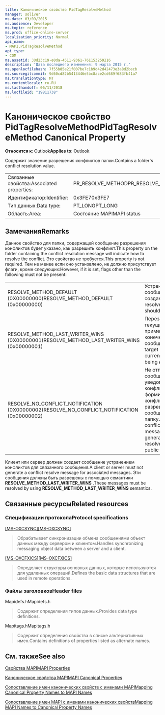 ```yaml
---
title: Каноническое свойство PidTagResolveMethod
manager: soliver
ms.date: 03/09/2015
ms.audience: Developer
ms.topic: reference
ms.prod: office-online-server
localization_priority: Normal
api_name:
- MAPI.PidTagResolveMethod
api_type:
- COM
ms.assetid: 30d23c19-e0da-4511-9361-761153259216
description: 'Дата последнего изменения: 9 марта 2015 г.'
ms.openlocfilehash: 7f55b85e21f007be7c1b9d42d42473e3a8d2becb
ms.sourcegitcommit: 9d60cd82b5413446e5bc8ace2cd689f683fb41a7
ms.translationtype: MT
ms.contentlocale: ru-RU
ms.lasthandoff: 06/11/2018
ms.locfileid: "19811738"
---
```

# <a name="pidtagresolvemethod-canonical-property"></a><span data-ttu-id="96c32-103">Каноническое свойство PidTagResolveMethod</span><span class="sxs-lookup"><span data-stu-id="96c32-103">PidTagResolveMethod Canonical Property</span></span>

  
  
<span data-ttu-id="96c32-104">**Относится к**: Outlook</span><span class="sxs-lookup"><span data-stu-id="96c32-104">**Applies to**: Outlook</span></span> 
  
<span data-ttu-id="96c32-105">Содержит значение разрешения конфликтов папки.</span><span class="sxs-lookup"><span data-stu-id="96c32-105">Contains a folder's conflict resolution value.</span></span>
  
|||
|:-----|:-----|
|<span data-ttu-id="96c32-106">Связанные свойства:</span><span class="sxs-lookup"><span data-stu-id="96c32-106">Associated properties:</span></span>  <br/> |<span data-ttu-id="96c32-107">PR_RESOLVE_METHOD</span><span class="sxs-lookup"><span data-stu-id="96c32-107">PR_RESOLVE_METHOD</span></span>  <br/> |
|<span data-ttu-id="96c32-108">Идентификатор:</span><span class="sxs-lookup"><span data-stu-id="96c32-108">Identifier:</span></span>  <br/> |<span data-ttu-id="96c32-109">0x3FE7</span><span class="sxs-lookup"><span data-stu-id="96c32-109">0x3FE7</span></span>  <br/> |
|<span data-ttu-id="96c32-110">Тип данных:</span><span class="sxs-lookup"><span data-stu-id="96c32-110">Data type:</span></span>  <br/> |<span data-ttu-id="96c32-111">PT_LONG</span><span class="sxs-lookup"><span data-stu-id="96c32-111">PT_LONG</span></span>  <br/> |
|<span data-ttu-id="96c32-112">Область:</span><span class="sxs-lookup"><span data-stu-id="96c32-112">Area:</span></span>  <br/> |<span data-ttu-id="96c32-113">Состояние MAPI</span><span class="sxs-lookup"><span data-stu-id="96c32-113">MAPI status</span></span>  <br/> |
   
## <a name="remarks"></a><span data-ttu-id="96c32-114">Замечания</span><span class="sxs-lookup"><span data-stu-id="96c32-114">Remarks</span></span>

<span data-ttu-id="96c32-115">Данное свойство для папки, содержащей сообщение разрешения конфликтов будет указано, как разрешить конфликт.</span><span class="sxs-lookup"><span data-stu-id="96c32-115">This property on the folder containing the conflict resolution message will indicate how to resolve the conflict.</span></span> <span data-ttu-id="96c32-116">Это свойство не требуется.</span><span class="sxs-lookup"><span data-stu-id="96c32-116">This property is not required.</span></span> <span data-ttu-id="96c32-117">Тем не менее если оно установлено, не должно присутствует флаги, кроме следующих:</span><span class="sxs-lookup"><span data-stu-id="96c32-117">However, if it is set, flags other than the following must not be present:</span></span>
  
|||
|:-----|:-----|
|<span data-ttu-id="96c32-118">RESOLVE_METHOD_DEFAULT (0X00000000)</span><span class="sxs-lookup"><span data-stu-id="96c32-118">RESOLVE_METHOD_DEFAULT (0x00000000)</span></span>  <br/> |<span data-ttu-id="96c32-119">Устраните конфликт сообщение будет создан.</span><span class="sxs-lookup"><span data-stu-id="96c32-119">Conflict resolve message should be generated.</span></span>  <br/> |
|<span data-ttu-id="96c32-120">RESOLVE_METHOD_LAST_WRITER_WINS (0X00000001)</span><span class="sxs-lookup"><span data-stu-id="96c32-120">RESOLVE_METHOD_LAST_WRITER_WINS (0x00000001)</span></span>  <br/> |<span data-ttu-id="96c32-121">Перезаписать текущие изменения применяются конечного сообщения.</span><span class="sxs-lookup"><span data-stu-id="96c32-121">Overwrite target message with current changes being applied.</span></span>  <br/> |
|<span data-ttu-id="96c32-122">RESOLVE_NO_CONFLICT_NOTIFICATION (0X00000002)</span><span class="sxs-lookup"><span data-stu-id="96c32-122">RESOLVE_NO_CONFLICT_NOTIFICATION (0x00000002)</span></span>  <br/> |<span data-ttu-id="96c32-123">Не отправлять сообщения с уведомлением о конфликте, когда формирование конфликта разрешить сообщение в общую папку.</span><span class="sxs-lookup"><span data-stu-id="96c32-123">Do not send conflict notification message when generating conflict resolve message in public folder.</span></span>  <br/> |
   
<span data-ttu-id="96c32-124">Клиент или сервер должен создает сообщение устранением конфликтов для связанного сообщения.</span><span class="sxs-lookup"><span data-stu-id="96c32-124">A client or server must not generate a conflict resolve message for associated messages.</span></span> <span data-ttu-id="96c32-125">Эти сообщения должны быть разрешены с помощью семантики **RESOLVE_METHOD_LAST_WRITER_WINS** .</span><span class="sxs-lookup"><span data-stu-id="96c32-125">These messages must be resolved by using **RESOLVE_METHOD_LAST_WRITER_WINS** semantics.</span></span> 
  
## <a name="related-resources"></a><span data-ttu-id="96c32-126">Связанные ресурсы</span><span class="sxs-lookup"><span data-stu-id="96c32-126">Related resources</span></span>

### <a name="protocol-specifications"></a><span data-ttu-id="96c32-127">Спецификации протокола</span><span class="sxs-lookup"><span data-stu-id="96c32-127">Protocol specifications</span></span>

<span data-ttu-id="96c32-128">[[MS-OXCSYNC]](http://msdn.microsoft.com/library/fd3e23ef-341a-4a8c-a0e9-6afecbb11c40%28Office.15%29.aspx)</span><span class="sxs-lookup"><span data-stu-id="96c32-128">[[MS-OXCSYNC]](http://msdn.microsoft.com/library/fd3e23ef-341a-4a8c-a0e9-6afecbb11c40%28Office.15%29.aspx)</span></span>
  
> <span data-ttu-id="96c32-129">Обрабатывает синхронизации обмена сообщениями объект данных между сервером и клиентом.</span><span class="sxs-lookup"><span data-stu-id="96c32-129">Handles synchronizing messaging object data between a server and a client.</span></span>
    
<span data-ttu-id="96c32-130">[[MS-OXCFXICS]](http://msdn.microsoft.com/library/b9752f3d-d50d-44b8-9e6b-608a117c8532%28Office.15%29.aspx)</span><span class="sxs-lookup"><span data-stu-id="96c32-130">[[MS-OXCFXICS]](http://msdn.microsoft.com/library/b9752f3d-d50d-44b8-9e6b-608a117c8532%28Office.15%29.aspx)</span></span>
  
> <span data-ttu-id="96c32-131">Определяет структуры основных данных, которые используются для удаленных операций.</span><span class="sxs-lookup"><span data-stu-id="96c32-131">Defines the basic data structures that are used in remote operations.</span></span>
    
### <a name="header-files"></a><span data-ttu-id="96c32-132">Файлы заголовков</span><span class="sxs-lookup"><span data-stu-id="96c32-132">Header files</span></span>

<span data-ttu-id="96c32-133">Mapidefs.h</span><span class="sxs-lookup"><span data-stu-id="96c32-133">Mapidefs.h</span></span>
  
> <span data-ttu-id="96c32-134">Содержит определения типов данных.</span><span class="sxs-lookup"><span data-stu-id="96c32-134">Provides data type definitions.</span></span>
    
<span data-ttu-id="96c32-135">Mapitags.h</span><span class="sxs-lookup"><span data-stu-id="96c32-135">Mapitags.h</span></span>
  
> <span data-ttu-id="96c32-136">Содержит определения свойства в списке альтернативных имен.</span><span class="sxs-lookup"><span data-stu-id="96c32-136">Contains definitions of properties listed as alternate names.</span></span>
    
## <a name="see-also"></a><span data-ttu-id="96c32-137">См. также</span><span class="sxs-lookup"><span data-stu-id="96c32-137">See also</span></span>



[<span data-ttu-id="96c32-138">Свойства MAPI</span><span class="sxs-lookup"><span data-stu-id="96c32-138">MAPI Properties</span></span>](mapi-properties.md)
  
[<span data-ttu-id="96c32-139">Каноническое свойства MAPI</span><span class="sxs-lookup"><span data-stu-id="96c32-139">MAPI Canonical Properties</span></span>](mapi-canonical-properties.md)
  
[<span data-ttu-id="96c32-140">Сопоставление имен канонических свойств с именами MAPI</span><span class="sxs-lookup"><span data-stu-id="96c32-140">Mapping Canonical Property Names to MAPI Names</span></span>](mapping-canonical-property-names-to-mapi-names.md)
  
[<span data-ttu-id="96c32-141">Сопоставление имен MAPI с именами канонических свойств</span><span class="sxs-lookup"><span data-stu-id="96c32-141">Mapping MAPI Names to Canonical Property Names</span></span>](mapping-mapi-names-to-canonical-property-names.md)

